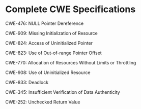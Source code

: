 

# Complete CWE Specifications

CWE-476: NULL Pointer Dereference

CWE-909: Missing Initialization of Resource

CWE-824: Access of Uninitialized Pointer

CWE-823: Use of Out-of-range Pointer Offset

CWE-770: Allocation of Resources Without Limits or Throttling

CWE-908: Use of Uninitialized Resource

CWE-833: Deadlock

CWE-345: Insufficient Verification of Data Authenticity

CWE-252: Unchecked Return Value